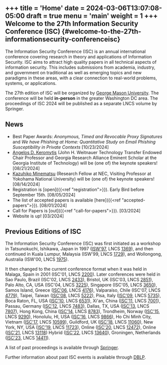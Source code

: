 +++
title = 'Home'
date = 2024-03-06T13:07:08-05:00
draft = true
menu = 'main'
weight = 1
+++
Welcome to the 27th Information Security Conference (ISC) {#welcome-to-the-27th-informationsecurity-conferenceisc}
---------------------------------------------------------

The Information Security Conference (ISC) is an annual international
conference covering research in theory and applications of Information
Security. ISC aims to attract high quality papers in all technical
aspects of information security. This includes submissions from
academia, industry, and government on traditional as well as emerging
topics and new paradigms in these areas, with a clear connection to
real-world problems, systems, or applications.

The 27th edition of ISC will be organized by [George Mason University](https://www.gmu.edu).
The conference will
be held **in-person** in the greater Washington DC area. 
The proceedings of ISC 2024 will be published as
a separate LNCS volume by Springer.

News
----

<!-- -   Free access to the Springer
    [volume](https://link.springer.com/book/10.1007/978-3-031-49187-0)
    of the conference is possible until January 11th, 2024!
    \[15.12.2023\]
-   ISC\'23 was a blast! Thanks a lot to everyone who made it a success!
    \[25.11.2023\]
-   Schedule is [published](https://isc23.cs.rug.nl/docs/schedule/)!
    \[26.10.2023\]
-   Registration is [open](https://isc23.cs.rug.nl/docs/registration/).
    (**Updated**) Early Bird before **October 12th**. \[05.10.2023\]
-   The list of accepted papers is available
    [here](https://isc23.cs.rug.nl/docs/papers/). \[30.09.2023\]
-   Extended submission deadline: **August 3rd** \[26.07.2023\]
-   Very happy to announce that we will three great keynote speakers:
    [Herbert Bos](https://www.vusec.net/people/herbert-bos/) (Vrije
    Universiteit Amsterdam), [Maria
    Eichlseder](https://www.iaik.tugraz.at/person/maria-eichlseder)
    (Graz University of Technology) and [Yang
    Zhang](https://yangzhangalmo.github.io/) (CISPA Helmholtz Center for
    Information Security). Stay tuned! \[07.07.2023\]
-   Submission system is [open](https://isc23.cs.rug.nl/submissions/)!
    \[29.05.2023\]
-   PC is complete! \[10.05.2023\]
-   First CfPs have been sent \[16.03.2023\] -->
- Best Paper Awards: *Anonymous, Timed and Revocable Proxy Signatures* and *We have Phishing at Home: Quantitative Study on Email Phishing Susceptibility in Private Contexts* \[10/23/2024\]
- [Angelos D. Keromytis](https://angelosk.github.io) (John H. Weitnauer Technology Transfer Endowed Chair Professor and Georgia Research Alliance Eminent Scholar at the Georgia Institute of Technology) will be (one of) the keynote speakers! \[08/21/2024\]
- [Kazuhiko Minematsu](https://www.nec.com/en/global/rd/people/kazuhiko_minematsu.html) (Research Fellow at NEC, Visiting Professor at Yokohama National University) will be (one of) the keynote speakers! \[08/14/2024\]
- Registration is [open]({{<ref "registration">}}). Early Bird before September 15th. \[08/05/2024\]
- The list of accepted papers is available [here]({{<ref "accepted-papers">}}). \[08/01/2024\]  
-   Call for Papers is [out]({{<ref "call-for-papers">}}). \[03/2024\]
-   Website is up! \[03/2024\]

Previous Editions of ISC
------------------------

The Information Security Conference (ISC) was first initiated as a
workshop in Tatsunokuchi, Ishikawa, Japan in 1997
([ISW'97](http://www.jaist.ac.jp/is/labs/okamoto-uematsu-lab/ISW97/pprogram.html),
LNCS [1369](https://link.springer.com/book/10.1007/BFb0030404)), and
then continued in Kuala Lumpur, Malaysia (ISW'99, LNCS
[1729](https://link.springer.com/book/10.1007/3-540-47790-X)), and
Wollongong, Australia (ISW'00, LNCS
[1975](https://link.springer.com/book/10.1007/3-540-44456-4)).

It then changed to the current conference format when it was held in
Malaga, Spain in 2001 (ISC'01, LNCS
[2200](https://link.springer.com/book/10.1007/3-540-45439-X)). Later
conferences were held in Sao Paulo, Brazil (ISC'02, LNCS
[2433](https://link.springer.com/book/10.1007/3-540-45811-5)), Bristol,
UK (ISC'03, LNCS [2851](https://link.springer.com/book/10.1007/b13828)),
Palo Alto, CA, USA (ISC'04, LNCS
[3225](https://link.springer.com/book/10.1007/b100936)), Singapore
(ISC'05, LNCS [3650](https://link.springer.com/book/10.1007/11556992)),
Samos Island, Greece
([ISC'06](http://www.icsd.aegean.gr/ISC06/s_index.htm), LNCS
[4176](https://link.springer.com/book/10.1007/11836810)), Valparaíso,
Chile (ISC'07, LNCS
[4779](https://link.springer.com/book/10.1007/978-3-540-75496-1)),
Taipei, Taiwan ([ISC'08](http://isc08.twisc.org/), LNCS
[5222](https://link.springer.com/book/10.1007/978-3-540-85886-7)), Pisa,
Italy ([ISC'09](http://isc09.dti.unimi.it/), LNCS
[5735](https://link.springer.com/book/10.1007/978-3-642-04474-8)), Boca
Raton, FL, USA ([ISC'10](http://math.fau.edu/~isc2010), LNCS
[6531](https://link.springer.com/book/10.1007/978-3-642-18178-8)),
Xi'an, China ([ISC'11](http://ste.xidian.edu.cn/isc2011), LNCS
[7001](https://link.springer.com/book/10.1007/978-3-642-24861-0)),
Passau, Germany ([ISC'12](http://web.sec.uni-passau.de/isc2012), LNCS
[7483](https://link.springer.com/book/10.1007/978-3-642-33383-5)),
Dallas, TX, USA ([ISC'13](http://isc.utdallas.edu/), LNCS
[7807](http://www.springerlink.com/openurl.asp?genre=issue&issn=0302-9743&volume=7807)),
Hong Kong, China ([ISC'14](http://isc14.ie.cuhk.edu.hk/), LNCS
[8783](https://link.springer.com/book/10.1007/978-3-319-13257-0)),
Trondheim, Norway ([ISC'15](http://isc2015.item.ntnu.no/index.php), LNCS
[9290](https://link.springer.com/book/10.1007/978-3-319-23318-5)),
Honolulu, HI, USA ([ISC'16](https://manoa.hawaii.edu/isc2016/cfp.html),
LNCS [9866](https://link.springer.com/book/10.1007/978-3-319-45871-7)),
Ho Chi Minh City, Vietnam
([ISC'17](https://isc2017.vgu.edu.vn/index.html), LNCS
[10599](https://link.springer.com/book/10.1007/978-3-319-69659-1)),
Guildford, UK ([ISC'18](http://isc2018.sccs.surrey.ac.uk/), LNCS
[11060](https://link.springer.com/book/10.1007/978-3-319-99136-8)), New
York, NY, USA ([ISC'19](https://isc2019.cs.stonybrook.edu/), LNCS
[11723](https://link.springer.com/book/10.1007/978-3-030-30215-3)),
Online ([ISC'20](https://isc2020.petra.ac.id/), LNCS
[12472](https://link.springer.com/book/10.1007/978-3-030-62974-8)),
Online ([ISC'21](https://isc2021.petra.ac.id/), LNCS
[13118](https://link.springer.com/book/10.1007/978-3-030-91356-4))
Hybrid ([ISC'22](https://isc2022.petra.ac.id/), LNCS
[13640](https://link.springer.com/book/10.1007/978-3-031-22390-7)),
Groningen, Netherlands ([ISC'23](https://isc23.cs.rug.nl/docs/home/), LNCS
[14411](https://link.springer.com/book/10.1007/978-3-031-49187-0)).

A list of past proceedings is available through
[Springer](https://link.springer.com/conference/isw).

Further information about past ISC events is available through
[DBLP](https://dblp.uni-trier.de/db/conf/isw/index.html).

